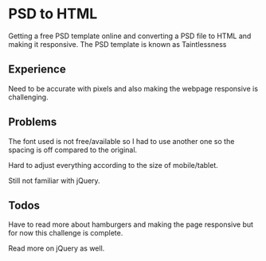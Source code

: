 # PSD to HTML
Getting a free PSD template online and converting a PSD file to HTML and making it responsive.
The PSD template is known as Taintlessness

## Experience
Need to be accurate with pixels and also making the webpage responsive is challenging.

## Problems
The font used is not free/available so I had to use another one so the spacing is off compared to the original.

Hard to adjust everything according to the size of mobile/tablet.

Still not familiar with jQuery.

## Todos
Have to read more about hamburgers and making the page responsive but for now this challenge is complete.

Read more on jQuery as well.
